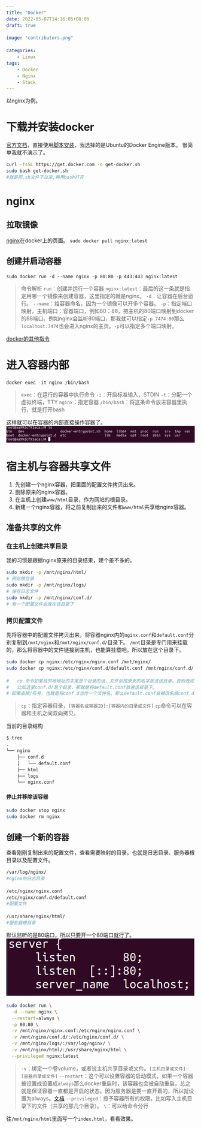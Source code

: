 ```yaml
---
title: "Docker"
date: 2022-05-07T14:16:05+08:00
draft: true

image: "contributors.png"

categories:
    - Linux
tags:
    - Docker
    - Nginx
    - Stack
---
```


以nginx为例。
# 下载并安装docker
[官方文档](https://docs.docker.com/engine/install/ubuntu/#install-using-the-convenience-script)，直接使用[脚本安装](https://docs.docker.com/engine/install/ubuntu/#install-using-the-convenience-script)，我选择的是Ubuntu的Docker Engine版本。
很简单我就不演示了。
```bash
curl -fsSL https://get.docker.com -o get-docker.sh
sudo bash get-docker.sh
#就是把.sh文件下过来,再用bash打开
```
# nginx
## 拉取镜像
[nginx](https://hub.docker.com/_/nginx?tab=tags)在docker上的页面。
`sudo docker pull nginx:latest`
## 创建并启动容器
`sudo docker run -d --name nginx -p 80:80 -p 443:443 nginx:latest`
> 命令解析
> `run`：创建并运行一个容器
> `nginx:latest`：最后的这一条就是指定用哪一个镜像来创建容器，这里指定的就是nginx。
> `-d`：让容器在后台运行。
> `--name`：给容器命名，因为一个镜像可以开多个容器。
> `-p`：指定端口映射，主机端口：容器端口，例如80：88，把主机的80端口映射到docker的88端口。例如nginx会监听80端口，那我就可以指定`-p 7474:80`那么`localhost:7474`也会进入nginx的主页。`-p`可以指定多个端口映射。

[docker的其他指令](https://www.runoob.com/docker/docker-run-command.html)
# 进入容器内部
`docker exec -it nginx /bin/bash`
> `exec`：在运行的容器中执行命令
> `-i`：开启标准输入，STDIN
> `-t`：分配一个虚拟终端，TTY
> `nginx`：指定容器
> `/bin/bash`：将这条命令放进容器里执行，就是打开bash

这样就可以在容器的内部直接操作容器了。
![在容器内部](image1.png)

# 宿主机与容器共享文件

1. 先创建一个nginx容器，把里面的配置文件拷贝出来。
1. 删除原来的nginx容器。
1. 在主机上创建`www/html`目录，作为网站的根目录。
1. 新建一个nginx容器，将之前复制出来的文件和`www/html`共享给nginx容器。
## 准备共享的文件
### 在主机上创建共享目录
我的习惯是跟据nginx原来的目录结果，建个差不多的。
```bash
sudo mkdir -p /mnt/nginx/html/
# 网站根目录
sudo mkdir -p /mnt/nginx/logs/
# 保存日志文件
sudo mkdir -p /mnt/nginx/conf.d/
# 有一个配置文件会放在该目录下
```
### 拷贝配置文件
先将容器中的配置文件拷贝出来，将容器nginx内的`nginx.conf`和`default.conf`分别复制到`/mnt/nginx`和`/mnt/nginx/conf.d/`目录下。
`/mnt`目录是专门用来挂载的，那么将容器中的文件链接到主机，也能算挂载吧，所以放在这个目录下。
```bash
sudo docker cp nginx:/etc/nginx/nginx.conf /mnt/nginx/
sudo docker cp nginx:/etc/nginx/conf.d/default.conf /mnt/nginx/conf.d/

#	cp 命令如果目的地地址的末尾是个目录的话，文件会按原来的名字放进该目录。否则改成末尾的文件名。
#	比如这里conf.d/是个目录，那就是将default.conf放进该目录下。
# 如果去掉/符号，也就是将conf.d当作一个文件名，那么default.conf会被改名成conf.d并放在nginx/目录下
```
> `cp`：指定容器目录，`[容器名或容器ID]:[容器内的目录或文件]`
> `cp`命令可以在容器和主机之间双向拷贝。

当前的目录结构
```bash
$ tree
.
└── nginx
    ├── conf.d
    │   └── default.conf
    ├── html
    ├── logs
    └── nginx.conf
```
#### 停止并移除该容器
```bash
sudo docker stop nginx
sudo docker rm nginx
```
## 创建一个新的容器
查看刚刚复制出来的配置文件，查看需要映射的目录，也就是日志目录、服务器根目录以及配置文件。
```bash
/var/log/nginx/
#nginx的日志目录

/etc/nginx/nginx.conf
/etc/nginx/conf.d/default.conf
#配置文件

/usr/share/nginx/html/
#服务器根目录
```
默认监听的是80端口，所以只要开一个80端口就行了。
![查看端口](image2.png)

```bash
sudo docker run \
  -d --name nginx \
  --restart=always \
  -p 80:80 \
  -v /mnt/nginx/nginx.conf:/etc/nginx/nginx.conf \
  -v /mnt/nginx/conf.d/:/etc/nginx/conf.d/ \
  -v /mnt/nginx/logs/:/var/log/nginx/ \
  -v /mnt/nginx/html/:/usr/share/nginx/html \
  --privileged nginx:latest
```
> `-v`：绑定一个卷volume，或者说主机共享目录或文件。`[主机目录或文件]:[容器目录或文件]`
> `--restart`：这个可以设置容器的启动模式，如果一个容器被设置成设置成`always`那么docker重启时，该容器也会被自动重启，总之就是保证容器一直都是开启的状态。因为服务器是要一直开着的，所以就设置为always。[文档](https://docs.docker.com/config/containers/start-containers-automatically/#use-a-restart-policy)
> `--privileged`：授予容器所有的权限，比如写入主机目录下的文件（共享的那几个目录）。
> `\`：可以给命令分行

往`/mnt/nginx/html`里面写一个`index.html`，看看效果。
